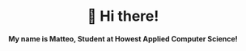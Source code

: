 <h1 align="center">👋 Hi there!</h1>
<h4 align="center">My name is Matteo, Student at Howest Applied Computer Science!





